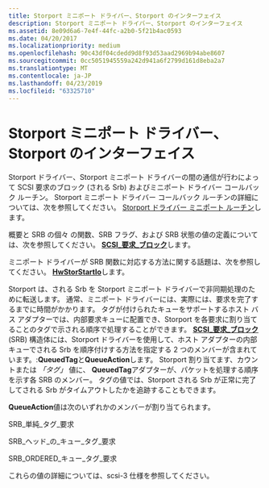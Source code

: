 ```yaml
---
title: Storport ミニポート ドライバー、Storport のインターフェイス
description: Storport ミニポート ドライバー、Storport のインターフェイス
ms.assetid: 8e09d6a6-7e4f-44fc-a2b0-5f21b4ac0593
ms.date: 04/20/2017
ms.localizationpriority: medium
ms.openlocfilehash: 90c43df04cdedd9d8f93d53aad2969b94abe8607
ms.sourcegitcommit: 0cc5051945559a242d941a6f2799d161d8eba2a7
ms.translationtype: MT
ms.contentlocale: ja-JP
ms.lasthandoff: 04/23/2019
ms.locfileid: "63325710"
---
```

# <a name="storports-interface-with-storport-miniport-drivers"></a>Storport ミニポート ドライバー、Storport のインターフェイス


Storport ドライバー、Storport ミニポート ドライバーの間の通信が行わによって SCSI 要求のブロック (される Srb) およびミニポート ドライバー コールバック ルーチン。 Storport ミニポート ドライバー コールバック ルーチンの詳細については、次を参照してください。 [Storport ドライバー ミニポート ルーチン](https://msdn.microsoft.com/library/windows/hardware/ff567543)します。

概要と SRB の個々 の関数、SRB フラグ、および SRB 状態の値の定義については、次を参照してください。 [ **SCSI\_要求\_ブロック**](https://msdn.microsoft.com/library/windows/hardware/ff565393)します。

ミニポート ドライバーが SRB 関数に対応する方法に関する話題は、次を参照してください。 [ **HwStorStartIo**](https://msdn.microsoft.com/library/windows/hardware/ff557423)します。

Storport は、される Srb を Storport ミニポート ドライバーで非同期処理のために転送します。 通常、ミニポート ドライバーには、実際には、要求を完了するまでに時間がかかります。 タグが付けられたキューをサポートするホスト バス アダプターでは、内部要求キューに配置でき、Storport を各要求に割り当てることのタグで示される順序で処理することができます。 [ **SCSI\_要求\_ブロック**](https://msdn.microsoft.com/library/windows/hardware/ff565393) (SRB) 構造体には、Storport ドライバーを使用して、ホスト アダプターの内部キューでされる Srb を順序付けする方法を指定する 2 つのメンバーが含まれています。:**QueuedTag**と**QueueAction**します。 Storport 割り当てます、カウントまたは *「タグ」* 値に、 **QueuedTag**アダプターが、パケットを処理する順序を示す各 SRB のメンバー。 タグの値では、Storport される Srb が正常に完了してされる Srb がタイムアウトしたかを追跡することもできます。

**QueueAction**値は次のいずれかのメンバーが割り当てられます。

SRB\_単純\_タグ\_要求

SRB\_ヘッド\_の\_キュー\_タグ\_要求

SRB\_ORDERED\_キュー\_タグ\_要求

これらの値の詳細については、scsi-3 仕様を参照してください。

 

 




